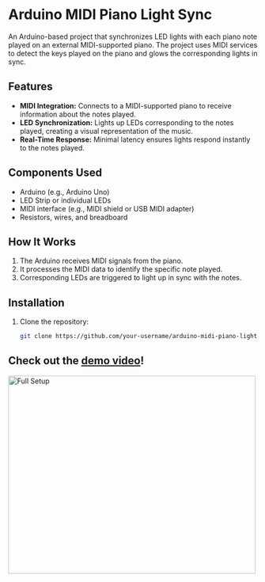 # Arduino MIDI Piano Light Sync

An Arduino-based project that synchronizes LED lights with each piano note played on an external MIDI-supported piano. The project uses MIDI services to detect the keys played on the piano and glows the corresponding lights in sync.

## Features

- **MIDI Integration:** Connects to a MIDI-supported piano to receive information about the notes played.
- **LED Synchronization:** Lights up LEDs corresponding to the notes played, creating a visual representation of the music.
- **Real-Time Response:** Minimal latency ensures lights respond instantly to the notes played.

## Components Used

- Arduino (e.g., Arduino Uno)
- LED Strip or individual LEDs
- MIDI interface (e.g., MIDI shield or USB MIDI adapter)
- Resistors, wires, and breadboard

## How It Works

1. The Arduino receives MIDI signals from the piano.
2. It processes the MIDI data to identify the specific note played.
3. Corresponding LEDs are triggered to light up in sync with the notes.

## Installation

1. Clone the repository:
   ```bash
   git clone https://github.com/your-username/arduino-midi-piano-light-sync.git

## Check out the [demo video](https://www.youtube.com/watch?v=your-demo-video-link)!

<img src="images/thum.png" alt="Full Setup" width="500" height="400"/>


